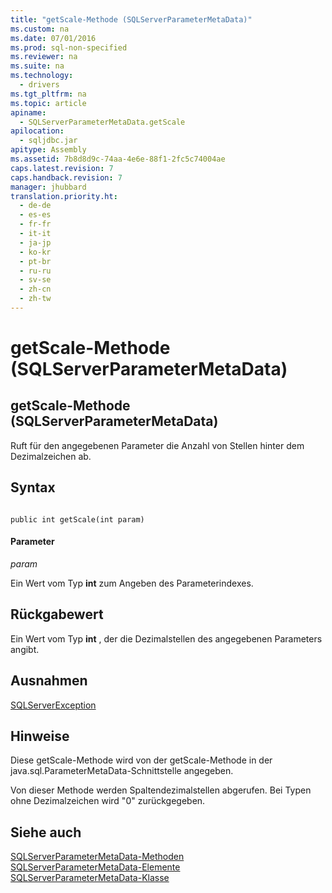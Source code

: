 ```yaml
---
title: "getScale-Methode (SQLServerParameterMetaData)"
ms.custom: na
ms.date: 07/01/2016
ms.prod: sql-non-specified
ms.reviewer: na
ms.suite: na
ms.technology: 
  - drivers
ms.tgt_pltfrm: na
ms.topic: article
apiname: 
  - SQLServerParameterMetaData.getScale
apilocation: 
  - sqljdbc.jar
apitype: Assembly
ms.assetid: 7b8d8d9c-74aa-4e6e-88f1-2fc5c74004ae
caps.latest.revision: 7
caps.handback.revision: 7
manager: jhubbard
translation.priority.ht: 
  - de-de
  - es-es
  - fr-fr
  - it-it
  - ja-jp
  - ko-kr
  - pt-br
  - ru-ru
  - sv-se
  - zh-cn
  - zh-tw
---
```

# getScale-Methode (SQLServerParameterMetaData)
    
## getScale\-Methode \(SQLServerParameterMetaData\)  
 Ruft für den angegebenen Parameter die Anzahl von Stellen hinter dem Dezimalzeichen ab.  
  
## Syntax  
  
```  
  
public int getScale(int param)  
```  
  
#### Parameter  
 *param*  
  
 Ein Wert vom Typ **int** zum Angeben des Parameterindexes.  
  
## Rückgabewert  
 Ein Wert vom Typ **int** , der die Dezimalstellen des angegebenen Parameters angibt.  
  
## Ausnahmen  
 [SQLServerException](../content/SQLServerException-Class.md)  
  
## Hinweise  
 Diese getScale\-Methode wird von der getScale\-Methode in der java.sql.ParameterMetaData\-Schnittstelle angegeben.  
  
 Von dieser Methode werden Spaltendezimalstellen abgerufen. Bei Typen ohne Dezimalzeichen wird "0" zurückgegeben.  
  
## Siehe auch  
 [SQLServerParameterMetaData-Methoden](../content/SQLServerParameterMetaData-Methods.md)   
 [SQLServerParameterMetaData-Elemente](../content/SQLServerParameterMetaData-Members.md)   
 [SQLServerParameterMetaData-Klasse](../content/SQLServerParameterMetaData-Class.md)  
  
  